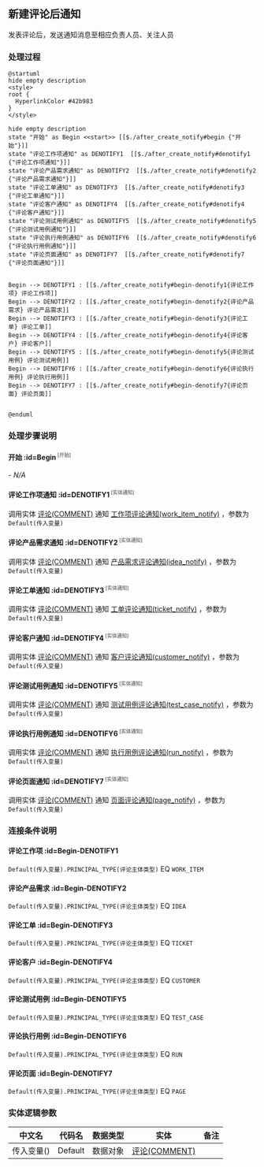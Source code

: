 ## 新建评论后通知 <!-- {docsify-ignore-all} -->

   发表评论后，发送通知消息至相应负责人员、关注人员

### 处理过程

```plantuml
@startuml
hide empty description
<style>
root {
  HyperlinkColor #42b983
}
</style>

hide empty description
state "开始" as Begin <<start>> [[$./after_create_notify#begin {"开始"}]]
state "评论工作项通知" as DENOTIFY1  [[$./after_create_notify#denotify1 {"评论工作项通知"}]]
state "评论产品需求通知" as DENOTIFY2  [[$./after_create_notify#denotify2 {"评论产品需求通知"}]]
state "评论工单通知" as DENOTIFY3  [[$./after_create_notify#denotify3 {"评论工单通知"}]]
state "评论客户通知" as DENOTIFY4  [[$./after_create_notify#denotify4 {"评论客户通知"}]]
state "评论测试用例通知" as DENOTIFY5  [[$./after_create_notify#denotify5 {"评论测试用例通知"}]]
state "评论执行用例通知" as DENOTIFY6  [[$./after_create_notify#denotify6 {"评论执行用例通知"}]]
state "评论页面通知" as DENOTIFY7  [[$./after_create_notify#denotify7 {"评论页面通知"}]]


Begin --> DENOTIFY1 : [[$./after_create_notify#begin-denotify1{评论工作项} 评论工作项]]
Begin --> DENOTIFY2 : [[$./after_create_notify#begin-denotify2{评论产品需求} 评论产品需求]]
Begin --> DENOTIFY3 : [[$./after_create_notify#begin-denotify3{评论工单} 评论工单]]
Begin --> DENOTIFY4 : [[$./after_create_notify#begin-denotify4{评论客户} 评论客户]]
Begin --> DENOTIFY5 : [[$./after_create_notify#begin-denotify5{评论测试用例} 评论测试用例]]
Begin --> DENOTIFY6 : [[$./after_create_notify#begin-denotify6{评论执行用例} 评论执行用例]]
Begin --> DENOTIFY7 : [[$./after_create_notify#begin-denotify7{评论页面} 评论页面]]


@enduml
```


### 处理步骤说明

#### 开始 :id=Begin<sup class="footnote-symbol"> <font color=gray size=1>[开始]</font></sup>



*- N/A*
#### 评论工作项通知 :id=DENOTIFY1<sup class="footnote-symbol"> <font color=gray size=1>[实体通知]</font></sup>



调用实体 [评论(COMMENT)](module/Base/comment.md) 通知 [工作项评论通知(work_item_notify)](module/Base/comment/notify/work_item_notify) ，参数为`Default(传入变量)`
#### 评论产品需求通知 :id=DENOTIFY2<sup class="footnote-symbol"> <font color=gray size=1>[实体通知]</font></sup>



调用实体 [评论(COMMENT)](module/Base/comment.md) 通知 [产品需求评论通知(idea_notify)](module/Base/comment/notify/idea_notify) ，参数为`Default(传入变量)`
#### 评论工单通知 :id=DENOTIFY3<sup class="footnote-symbol"> <font color=gray size=1>[实体通知]</font></sup>



调用实体 [评论(COMMENT)](module/Base/comment.md) 通知 [工单评论通知(ticket_notify)](module/Base/comment/notify/ticket_notify) ，参数为`Default(传入变量)`
#### 评论客户通知 :id=DENOTIFY4<sup class="footnote-symbol"> <font color=gray size=1>[实体通知]</font></sup>



调用实体 [评论(COMMENT)](module/Base/comment.md) 通知 [客户评论通知(customer_notify)](module/Base/comment/notify/customer_notify) ，参数为`Default(传入变量)`
#### 评论测试用例通知 :id=DENOTIFY5<sup class="footnote-symbol"> <font color=gray size=1>[实体通知]</font></sup>



调用实体 [评论(COMMENT)](module/Base/comment.md) 通知 [测试用例评论通知(test_case_notify)](module/Base/comment/notify/test_case_notify) ，参数为`Default(传入变量)`
#### 评论执行用例通知 :id=DENOTIFY6<sup class="footnote-symbol"> <font color=gray size=1>[实体通知]</font></sup>



调用实体 [评论(COMMENT)](module/Base/comment.md) 通知 [执行用例评论通知(run_notify)](module/Base/comment/notify/run_notify) ，参数为`Default(传入变量)`
#### 评论页面通知 :id=DENOTIFY7<sup class="footnote-symbol"> <font color=gray size=1>[实体通知]</font></sup>



调用实体 [评论(COMMENT)](module/Base/comment.md) 通知 [页面评论通知(page_notify)](module/Base/comment/notify/page_notify) ，参数为`Default(传入变量)`

### 连接条件说明
#### 评论工作项 :id=Begin-DENOTIFY1

`Default(传入变量).PRINCIPAL_TYPE(评论主体类型)` EQ `WORK_ITEM`
#### 评论产品需求 :id=Begin-DENOTIFY2

`Default(传入变量).PRINCIPAL_TYPE(评论主体类型)` EQ `IDEA`
#### 评论工单 :id=Begin-DENOTIFY3

`Default(传入变量).PRINCIPAL_TYPE(评论主体类型)` EQ `TICKET`
#### 评论客户 :id=Begin-DENOTIFY4

`Default(传入变量).PRINCIPAL_TYPE(评论主体类型)` EQ `CUSTOMER`
#### 评论测试用例 :id=Begin-DENOTIFY5

`Default(传入变量).PRINCIPAL_TYPE(评论主体类型)` EQ `TEST_CASE`
#### 评论执行用例 :id=Begin-DENOTIFY6

`Default(传入变量).PRINCIPAL_TYPE(评论主体类型)` EQ `RUN`
#### 评论页面 :id=Begin-DENOTIFY7

`Default(传入变量).PRINCIPAL_TYPE(评论主体类型)` EQ `PAGE`


### 实体逻辑参数

|    中文名   |    代码名    |  数据类型    |  实体   |备注 |
| --------| --------| -------- | -------- | --------   |
|传入变量(<i class="fa fa-check"/></i>)|Default|数据对象|[评论(COMMENT)](module/Base/comment.md)||
